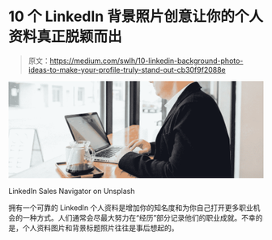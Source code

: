 # 10 个 LinkedIn 背景照片创意让你的个人资料真正脱颖而出

> 原文：<https://medium.com/swlh/10-linkedin-background-photo-ideas-to-make-your-profile-truly-stand-out-cb30f9f2088e>

![](img/19a223548ab53cea7ae328a79ecf1ad1.png)

LinkedIn Sales Navigator on Unsplash

拥有一个可靠的 LinkedIn 个人资料是增加你的知名度和为你自己打开更多职业机会的一种方式。人们通常会尽最大努力在“经历”部分记录他们的职业成就。不幸的是，个人资料图片和背景标题照片往往是事后想起的。